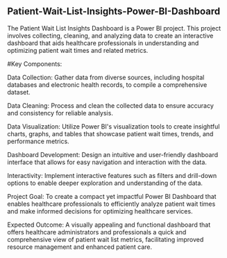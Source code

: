 ## Patient-Wait-List-Insights-Power-BI-Dashboard
The Patient Wait List Insights Dashboard is a Power BI project. This project involves collecting, cleaning, and analyzing data to create an interactive dashboard that aids healthcare professionals in understanding and optimizing patient wait times and related metrics.

#Key Components:

Data Collection: Gather data from diverse sources, including hospital databases and electronic health records, to compile a comprehensive dataset.

Data Cleaning: Process and clean the collected data to ensure accuracy and consistency for reliable analysis.

Data Visualization: Utilize Power BI's visualization tools to create insightful charts, graphs, and tables that showcase patient wait times, trends, and performance metrics.

Dashboard Development: Design an intuitive and user-friendly dashboard interface that allows for easy navigation and interaction with the data.

Interactivity: Implement interactive features such as filters and drill-down options to enable deeper exploration and understanding of the data.

Project Goal:
To create a compact yet impactful Power BI Dashboard that enables healthcare professionals to efficiently analyze patient wait times and make informed decisions for optimizing healthcare services.

Expected Outcome:
A visually appealing and functional dashboard that offers healthcare administrators and professionals a quick and comprehensive view of patient wait list metrics, facilitating improved resource management and enhanced patient care.
